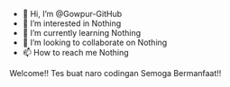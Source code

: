 - 👋 Hi, I’m @Gowpur-GitHub
- 👀 I’m interested in Nothing
- 🌱 I’m currently learning Nothing
- 💞️ I’m looking to collaborate on Nothing
- 📫 How to reach me Nothing

<!---
Gowpur-GitHub/Gowpur-GitHub is a ✨ special ✨ repository because its `README.md` (this file) appears on your GitHub profile.
You can click the Preview link to take a look at your changes.
--->


Welcome!!
Tes buat naro codingan 
Semoga Bermanfaat!!
